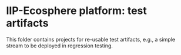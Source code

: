 # IIP-Ecosphere platform: test artifacts

This folder contains projects for re-usable test artifacts, e.g., a simple stream to be deployed in regression testing.

